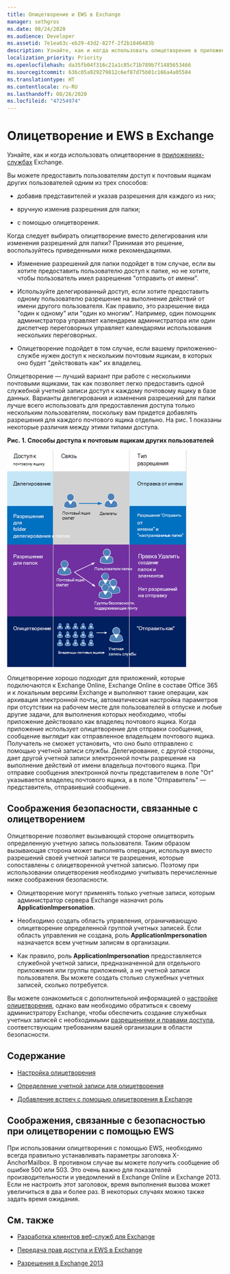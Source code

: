 ```yaml
---
title: Олицетворение и EWS в Exchange
manager: sethgros
ms.date: 08/24/2020
ms.audience: Developer
ms.assetid: 7e1ea63c-eb29-43d2-827f-2f2b1846483b
description: Узнайте, как и когда использовать олицетворение в приложениях-службах Exchange.
localization_priority: Priority
ms.openlocfilehash: da35fb04f316c21a1c85c71b789b7f1485653466
ms.sourcegitcommit: 636c05a929279812c6ef87d75b01c166a4a05584
ms.translationtype: HT
ms.contentlocale: ru-RU
ms.lasthandoff: 08/26/2020
ms.locfileid: "47254974"
---
```

# <a name="impersonation-and-ews-in-exchange"></a>Олицетворение и EWS в Exchange

Узнайте, как и когда использовать олицетворение в [приложениях-службах](ews-application-types.md) Exchange.
  
Вы можете предоставить пользователям доступ к почтовым ящикам других пользователей одним из трех способов:
  
- добавив представителей и указав разрешения для каждого из них;
    
- вручную изменив разрешения для папки;
    
- с помощью олицетворения.
    
Когда следует выбирать олицетворение вместо делегирования или изменения разрешений для папки? Принимая это решение, воспользуйтесь приведенными ниже рекомендациями.
  
- Изменение разрешений для папки подойдет в том случае, если вы хотите предоставить пользователю доступ к папке, но не хотите, чтобы пользователь имел разрешения "отправить от имени". 
    
- Используйте делегированный доступ, если хотите предоставить одному пользователю разрешение на выполнение действий от имени другого пользователя. Как правило, это разрешение вида "один к одному" или "один ко многим". Например, один помощник администратора управляет календарем администратора или один диспетчер переговорных управляет календарями использования нескольких переговорных.
    
- Олицетворение подойдет в том случае, если вашему приложению-службе нужен доступ к нескольким почтовым ящикам, в которых оно будет "действовать как" их владелец.
    
Олицетворение — лучший вариант при работе с несколькими почтовыми ящиками, так как позволяет легко предоставить одной служебной учетной записи доступ к каждому почтовому ящику в базе данных. Варианты делегирования и изменения разрешений для папки лучше всего использовать для предоставления доступа только нескольким пользователям, поскольку вам придется добавлять разрешения для каждого почтового ящика отдельно. На рис. 1 показаны некоторые различия между этими типами доступа.
  
**Рис. 1. Способы доступа к почтовым ящикам других пользователей**

![Схема, на которой показаны типы доступа к почтовому ящику, связь между владельцами почтовых ящиков и делегатом для каждого типа, а также тип разрешения. Отправка от лица разрешений для делегирования и разрешений папок. Отправка как разрешений для олицетворения.](media/Ex15_Delegate_Overview.png)
  
Олицетворение хорошо подходит для приложений, которые подключаются к Exchange Online, Exchange Online в составе Office 365 и к локальным версиям Exchange и выполняют такие операции, как архивация электронной почты, автоматическая настройка параметров при отсутствии на рабочем месте для пользователей в отпуске и любые другие задачи, для выполнения которых необходимо, чтобы приложение действовало как владелец почтового ящика. Когда приложение использует олицетворение для отправки сообщения, сообщение выглядит как отправленное владельцем почтового ящика. Получатель не сможет установить, что оно было отправлено с помощью учетной записи службы. Делегирование, с другой стороны, дает другой учетной записи электронной почты разрешение на выполнение действий от имени владельца почтового ящика. При отправке сообщения электронной почты представителем в поле "От" указывается владелец почтового ящика, а в поле "Отправитель" — представитель, отправивший сообщение. 
  
## <a name="security-considerations-for-impersonation"></a>Соображения безопасности, связанные с олицетворением

Олицетворение позволяет вызывающей стороне олицетворить определенную учетную запись пользователя. Таким образом вызывающая сторона может выполнять операции, используя вместо разрешений своей учетной записи те разрешения, которые сопоставлены с олицетворенной учетной записью. Поэтому при использовании олицетворения необходимо учитывать перечисленные ниже соображения безопасности.
  
- Олицетворение могут применять только учетные записи, которым администратор сервера Exchange назначил роль **ApplicationImpersonation**. 
    
- Необходимо создать область управления, ограничивающую олицетворение определенной группой учетных записей. Если область управления не создана, роль **ApplicationImpersonation** назначается всем учетным записям в организации. 
    
- Как правило, роль **ApplicationImpersonation** предоставляется служебной учетной записи, предназначенной для отдельного приложения или группы приложений, а не учетной записи пользователя. Вы можете создать столько служебных учетных записей, сколько потребуется. 
    
Вы можете ознакомиться с дополнительной информацией о [настройке олицетворения](how-to-configure-impersonation.md), однако вам необходимо обратиться к своему администратору Exchange, чтобы обеспечить создание служебных учетных записей с необходимыми [разрешениями и правами доступа](https://technet.microsoft.com/library/dd351175%28v=exchg.150%29.aspx), соответствующим требованиям вашей организации в области безопасности. 
  
## <a name="in-this-section"></a>Содержание

- [Настройка олицетворения](how-to-configure-impersonation.md)
    
- [Определение учетной записи для олицетворения](how-to-identify-the-account-to-impersonate.md)
    
- [Добавление встреч с помощью олицетворения в Exchange](how-to-add-appointments-by-using-exchange-impersonation.md)

## <a name="performance-considerations-for-ews-impersonation"></a>Соображения, связанные с безопасностью при олицетворении с помощью EWS

При использовании олицетворения с помощью EWS, необходимо всегда правильно устанавливать параметры заголовка X-AnchorMailbox.  В противном случае вы можете получить сообщение об ошибке 500 или 503. Это очень важно для показателей производительности и уведомлений в Exchange Online и Exchange 2013.  Если не настроить этот заголовок, время выполнения вызова может увеличиться в два и более раз. В некоторых случаях можно также задать время ожидания. 
    
## <a name="see-also"></a>См. также


- [Разработка клиентов веб-служб для Exchange](develop-web-service-clients-for-exchange.md)
    
- [Передача прав доступа и EWS в Exchange](delegate-access-and-ews-in-exchange.md)
    
- [Разрешения в Exchange 2013](https://technet.microsoft.com/library/dd351175%28v=exchg.150%29.aspx)
    

